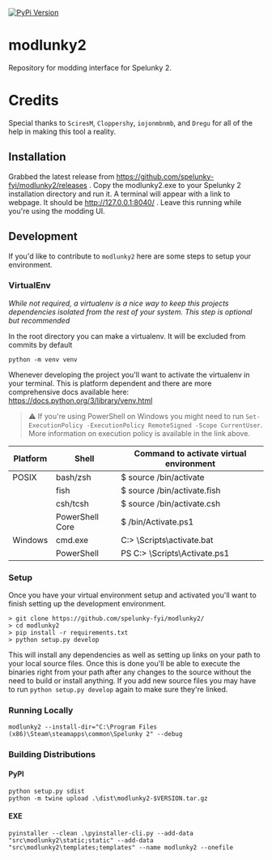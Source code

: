 [![PyPi Version](https://img.shields.io/pypi/v/modlunky2.svg)](https://pypi.python.org/pypi/modlunky2/)

# modlunky2

Repository for modding interface for Spelunky 2.

# Credits

Special thanks to  `SciresM`, `Cloppershy`, `iojonmbnmb`, and `Dregu` for all of the help
in making this tool a reality.

## Installation

Grabbed the latest release from https://github.com/spelunky-fyi/modlunky2/releases . Copy the modlunky2.exe to your
Spelunky 2 installation directory and run it. A terminal will appear with a link to webpage. It should be
http://127.0.0.1:8040/ . Leave this running while you're using the modding UI.


## Development

If you'd like to contribute to `modlunky2` here are some steps to setup your environment.

### VirtualEnv

*While not required, a virtualenv is a nice way to keep this projects dependencies isolated from the rest of your system. This step is optional but recommended*

In the root directory you can make a virtualenv. It will be excluded from commits by default

```console
python -m venv venv
```
Whenever developing the project you'll want to activate the virtualenv in your terminal. This is platform dependent and there are more comprehensive docs available here: https://docs.python.org/3/library/venv.html

> :warning: If you're using PowerShell on Windows you might need to run `Set-ExecutionPolicy -ExecutionPolicy RemoteSigned -Scope CurrentUser`. More information on execution policy is available in the link above.

| Platform | Shell           | Command to activate virtual environment |
|----------|-----------------|-----------------------------------------|
| POSIX    | bash/zsh        | $ source <venv>/bin/activate            |
|          | fish            | $ source <venv>/bin/activate.fish       |
|          | csh/tcsh        | $ source <venv>/bin/activate.csh        |
|          | PowerShell Core | $ <venv>/bin/Activate.ps1               |
| Windows  | cmd.exe         | C:\> <venv>\Scripts\activate.bat        |
|          | PowerShell      | PS C:\> <venv>\Scripts\Activate.ps1     |


### Setup

Once you have your virtual environment setup and activated you'll want to finish setting up the development environment.

```console
> git clone https://github.com/spelunky-fyi/modlunky2/
> cd modlunky2
> pip install -r requirements.txt
> python setup.py develop
```

This will install any dependencies as well as setting up links on your path to your local source files. Once this is done
you'll be able to execute the binaries right from your path after any changes to the source without the need to build or
install anything. If you add new source files you may have to run `python setup.py develop` again to make sure they're linked.

### Running Locally

```
modlunky2 --install-dir="C:\Program Files (x86)\Steam\steamapps\common\Spelunky 2" --debug
```

### Building Distributions

#### PyPI
```
python setup.py sdist
python -m twine upload .\dist\modlunky2-$VERSION.tar.gz
```

#### EXE
```
pyinstaller --clean .\pyinstaller-cli.py --add-data "src\modlunky2\static;static" --add-data "src\modlunky2\templates;templates" --name modlunky2 --onefile
```

